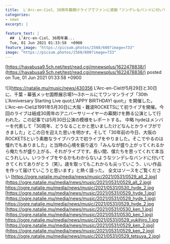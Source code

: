 ```yaml
---
title:  L'Arc-en-Ciel、30周年幕開けライブでファンに感謝「ツンデレなバンドに付いてきてくれてありがとう」  
categories:
- news
excerpt: |
  
feature_text: |
  ##  L'Arc-en-Ciel、30周年幕...
  Tue, 01 Jun 2021 01:33:58  +0900
feature_image: "https://picsum.photos/2560/600?image=733"
image: "https://picsum.photos/2560/600?image=733"
---
```


[https://hayabusa9.5ch.net/test/read.cgi/mnewsplus/1622478838/](https://hayabusa9.5ch.net/test/read.cgi/mnewsplus/1622478838/)
posted on Tue, 01 Jun 2021 01:33:58  +0900

<!--more-->

![](https://natalie.mu/music/news/430356 L'Arc-en-Cielが5月29日と30日に、千葉・幕張メッセ国際展示場1〜3ホールにてワンマンライブ「30th L'Anniversary Starting Live quot;L'APPY BIRTHDAY! quot;」を開催した。 L'Arc-en-Cielは1991年5月30日に大阪・難波ROCKETSにて初ライブを開催。今回のライブは結成30周年のアニバーサリーイヤーの幕開けを飾る公演として行われた。この記事では5月30日公演の模様をレポートする。 中略 hydeはメンバーを代表して「30周年、どうなることかと思いましたけどなんとかライブができました」とこの日を迎えた思いを明かす。そして「30年前の今日、大阪のROCKETSという素敵なライブハウスで初ライブをやりました。そこでやるのは憧れでもありました」と当時の心境を振り返り「みんなが盛り上がってくれるから俺たちが盛り上がる、それがライブです。長い間、僕たちを思ってくれて本当にうれしい。いつライブをやるかもわからないようなツンデレなバンドに付いてきてくれてありがとう（笑）。歳を取ってもこれからも尖っていこう、いい作品を作って届けていこうと思います」と熱く語った。 全文はソースをご覧ください [https://ogre.natalie.mu/media/news/music/2021/0531/0529_all_2.jpg](https://ogre.natalie.mu/media/news/music/2021/0531/0529_all_2.jpg) https://ogre.natalie.mu/media/news/music/2021/0531/0530_hyde_2.jpg [https://ogre.natalie.mu/media/news/music/2021/0531/0529_hyde_1.jpg](https://ogre.natalie.mu/media/news/music/2021/0531/0529_hyde_1.jpg) https://ogre.natalie.mu/media/news/music/2021/0531/0529_hyde_2.jpg [https://ogre.natalie.mu/media/news/music/2021/0531/0530_ken_1.jpg](https://ogre.natalie.mu/media/news/music/2021/0531/0530_ken_1.jpg) https://ogre.natalie.mu/media/news/music/2021/0531/0529_yukihiro_1.jpg [https://ogre.natalie.mu/media/news/music/2021/0531/0529_ken_2.jpg](https://ogre.natalie.mu/media/news/music/2021/0531/0529_ken_2.jpg) https://ogre.natalie.mu/media/news/music/2021/0531/0529_tetsuya_2.jpg)

